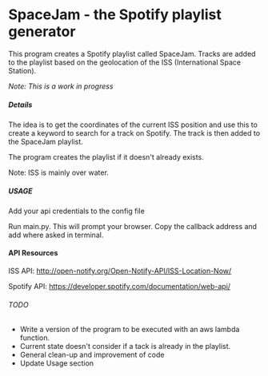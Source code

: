 # SpaceJam - the Spotify playlist generator 

This program creates a Spotify playlist called SpaceJam. 
Tracks are added to the playlist based on the geolocation of the ISS (International Space Station).

*Note: This is a work in progress*
##### Details
The idea is to get the coordinates of the current ISS position
and use this to create a keyword to search for a track on Spotify.
The track is then added to the SpaceJam playlist. 

The program creates the playlist if it doesn't already exists. 

Note: ISS is mainly over water.

##### USAGE
Add your api credentials to the config file

Run main.py. This will prompt your browser. Copy the callback address and add where asked in terminal.

#### API Resources
ISS API:
http://open-notify.org/Open-Notify-API/ISS-Location-Now/

Spotify API:
https://developer.spotify.com/documentation/web-api/


###### TODO
 - Write a version of the program to be executed with an aws lambda function.
 - Current state doesn't consider if a tack is already in the playlist.
 - General clean-up and improvement of code
 - Update Usage section
